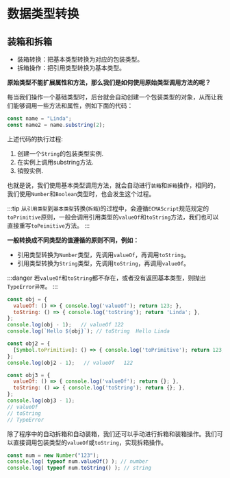 # 数据类型转换

## 装箱和拆箱

- 装箱转换：把基本类型转换为对应的包装类型。
- 拆箱操作：把引用类型转换为基本类型。

**原始类型不能扩展属性和方法，那么我们是如何使用原始类型调用方法的呢？**

每当我们操作一个基础类型时，后台就会自动创建一个包装类型的对象，从而让我们能够调用一些方法和属性，例如下面的代码：

```js
const name = "Linda";
const name2 = name.substring(2);
```

上述代码的执行过程:

1. 创建一个`String`的包装类型实例.
2. 在实例上调用substring方法.
3. 销毁实例.

也就是说，我们使用基本类型调用方法，就会自动进行`装箱`和`拆箱`操作，相同的，我们使用`Number`和`Boolean`类型时，也会发生这个过程。

:::tip
从`引用类型`到`基本类型`转换(`拆箱`)的过程中，会遵循`ECMAScript`规范规定的`toPrimitive`原则，一般会调用引用类型的`valueOf`和`toString`方法，我们也可以直接重写`toPeimitive`方法。
:::

**一般转换成不同类型的值遵循的原则不同，例如：**

- 引用类型转换为`Number`类型，先调用`valueOf`，再调用`toString`。
- 引用类型转换为`String`类型，先调用`toString`，再调用`valueOf`。

:::danger
若`valueOf`和`toString`都不存在，或者没有返回基本类型，则抛出`TypeError异常`。
:::

```js
const obj = {
  valueOf: () => { console.log('valueOf'); return 123; },
  toString: () => { console.log('toString'); return 'Linda'; },
};
console.log(obj - 1);   // valueOf 122
console.log(`Hello ${obj}`); // toString  Hello Linda

const obj2 = {
  [Symbol.toPrimitive]: () => { console.log('toPrimitive'); return 123; },
};
console.log(obj2 - 1);   // valueOf   122

const obj3 = {
  valueOf: () => { console.log('valueOf'); return {}; },
  toString: () => { console.log('toString'); return {}; },
};
console.log(obj3 - 1);  
// valueOf  
// toString
// TypeError
```

除了程序中的自动拆箱和自动装箱，我们还可以手动进行拆箱和装箱操作。我们可以直接调用包装类型的`valueOf`或`toString`，实现拆箱操作。

```js
const num = new Number("123");  
console.log( typeof num.valueOf() ); // number
console.log( typeof num.toString() ); // string
```

